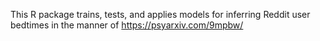 This R package trains, tests, and applies models for inferring Reddit user bedtimes in the manner of https://psyarxiv.com/9mpbw/

